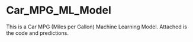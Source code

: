# Car_MPG_ML_Model
This is a Car MPG (Miles per Gallon) Machine Learning Model. Attached is the code and predictions.
